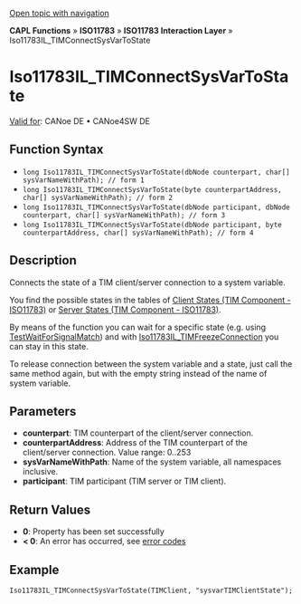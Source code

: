 [Open topic with navigation](../../../../../../CANoeDEFamily.htm#Topics/CAPLFunctions/ISO11783/ISOInteractionLayer/Functions/CAPLfunctionIso11783ILtimConnectSysVarToState.md)

**CAPL Functions** » **ISO11783** » **ISO11783 Interaction Layer** » Iso11783IL_TIMConnectSysVarToState

# Iso11783IL_TIMConnectSysVarToState

[Valid for](../../../../Shared/FeatureAvailability.md): CANoe DE • CANoe4SW DE

## Function Syntax

- `long Iso11783IL_TIMConnectSysVarToState(dbNode counterpart, char[] sysVarNameWithPath); // form 1`
- `long Iso11783IL_TIMConnectSysVarToState(byte counterpartAddress, char[] sysVarNameWithPath); // form 2`
- `long Iso11783IL_TIMConnectSysVarToState(dbNode participant, dbNode counterpart, char[] sysVarNameWithPath); // form 3`
- `long Iso11783IL_TIMConnectSysVarToState(dbNode participant, byte counterpartAddress, char[] sysVarNameWithPath); // form 4`

## Description

Connects the state of a TIM client/server connection to a system variable.

You find the possible states in the tables of [Client States (TIM Component - ISO11783)](../TIMComponentClientStates.md) or [Server States (TIM Component - ISO11783)](../TIMComponentServerStates.md).

By means of the function you can wait for a specific state (e.g. using [TestWaitForSignalMatch](../../../Test/Functions/CAPLfunctionTestWaitForSignalMatch.md)) and with [Iso11783IL_TIMFreezeConnection](CAPLfunctionIso11783ILtimFreezeConnection.md) you can stay in this state.

To release connection between the system variable and a state, just call the same method again, but with the empty string instead of the name of system variable.

## Parameters

- **counterpart**: TIM counterpart of the client/server connection.
- **counterpartAddress**: Address of the TIM counterpart of the client/server connection. Value range: 0..253
- **sysVarNameWithPath**: Name of the system variable, all namespaces inclusive.
- **participant**: TIM participant (TIM server or TIM client).

## Return Values

- **0**: Property has been set successfully
- **< 0**: An error has occurred, see [error codes](../../../CAPLfunctionsISOj1939ErrorCodes.md)

## Example

```plaintext
Iso11783IL_TIMConnectSysVarToState(TIMClient, "sysvarTIMClientState");
```
